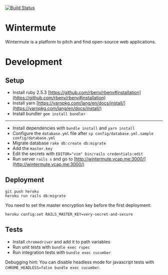 [![Build Status](https://travis-ci.org/neonmate/wintermute.svg?branch=master)](https://travis-ci.org/neonmate/wintermute)

# Wintermute
Wintermute is a platform to pitch and find open-source web applications.

# Development

## Setup

- Install ruby 2.5.3 [https://github.com/rbenv/rbenv#installation](https://github.com/rbenv/rbenv#installation)
- Install yarn [https://yarnpkg.com/lang/en/docs/install/](https://yarnpkg.com/lang/en/docs/install/)
- Install bundler `gem install bundler`
---
- Install dependencies with `bundle install` and `yarn install`
- Configure the `database.yml` file after `cp config/database.yml.sample config/database.yml`
- Migrate database `rake db:create db:migrate`
- Add the `master.key`
- Edit the secrets with `EDITOR="vim" bin/rails credentials:edit`
- Run server `rails s` and go to [http://wintermute.vcap.me:3000/](http://wintermute.vcap.me:3000/)

## Deployment

```
git push heroku
heroku run rails db:migrate
```

You need to set the master encryption key before the first deployment:

```
heroku config:set RAILS_MASTER_KEY=very-secret-and-secure
```

## Tests

- Install `chromedriver` and add it to path variables
- Run unit tests with `bundle exec rspec`
- Run integration tests with `bundle exec cucumber`

Debugging hint: You can disable headless mode for javascript tests with `CHROME_HEADLESS=false bundle exec cucumber`.

